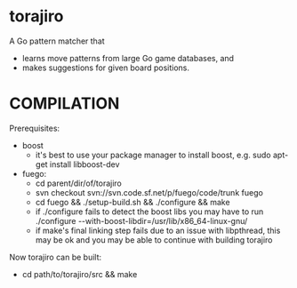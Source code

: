 torajiro
========

A Go pattern matcher that
   - learns move patterns from large Go game databases, and
   - makes suggestions for given board positions.

COMPILATION
===========
Prerequisites:
   - boost
      - it's best to use your package manager to install boost, e.g. sudo apt-get install libboost-dev
   - fuego:
      - cd parent/dir/of/torajiro
      - svn checkout svn://svn.code.sf.net/p/fuego/code/trunk fuego
      - cd fuego && ./setup-build.sh && ./configure && make
      - if ./configure fails to detect the boost libs you may have to run ./configure --with-boost-libdir=/usr/lib/x86_64-linux-gnu/
      - if make's final linking step fails due to an issue with libpthread, this may be ok and you may be able to continue with building torajiro

Now torajiro can be built:
   - cd path/to/torajiro/src && make
   

